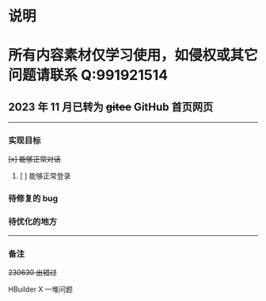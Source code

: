 # 说明

# 所有内容素材仅学习使用，如侵权或其它问题请联系 Q:991921514

## 2023 年 11 月已转为 ~~gitee~~ GitHub 首页网页

---

### 实现目标

~~[x] 能够正常对话~~

1. [ ] 能够正常登录

### 待修复的 bug

### 待优化的地方

---

### 备注

~~230630 出错过~~

HBuilder X 一堆问题
